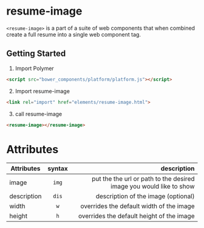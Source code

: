 resume-image
================


`<resume-image>` is a part of a suite of web components that when combined create a full resume into a single web component tag.

## Getting Started


1. Import Polymer

  ```html
  <script src="bower_components/platform/platform.js"></script>
  ```

2. Import resume-image

  ```html
  <link rel="import" href="elements/resume-image.html">
  ```
  
3. call resume-image

  ```html
  <resume-image></resume-image>
  ```
  
Attributes
===========

| Attributes       | syntax           | description  |
| ------------- |:-------------:| -----:|
| image      | `img` | put the the url or path to the desired image you would like to show |
| description      | `dis`      | description of the image (optional) |
| width | `w`      |  overrides the default width of the image |
| height | `h`      |   overrides the default height of the image |

